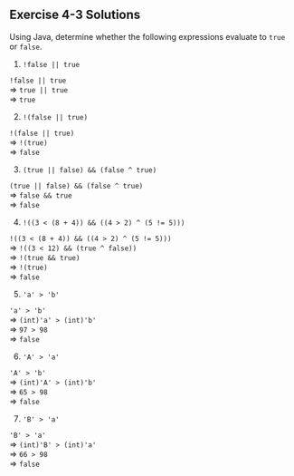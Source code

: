 ## Exercise 4-3 Solutions

Using Java, determine whether the following expressions evaluate to `true` or `false`.

1. `!false || true`

`!false || true`    
=> `true || true`     
=> `true`


2. `!(false || true)`

`!(false || true)`     
=> `!(true)`     
=> `false`


3. `(true || false) && (false ^ true)`

`(true || false) && (false ^ true)`    
=> `false && true`    
=> `false`

4. `!((3 < (8 + 4)) && ((4 > 2) ^ (5 != 5)))`

`!((3 < (8 + 4)) && ((4 > 2) ^ (5 != 5)))`    
=> `!((3 < 12) && (true ^ false))`    
=> `!(true && true)`    
=> `!(true)`    
=> `false`

5. `'a' > 'b'`

`'a' > 'b'`    
=> `(int)'a' > (int)'b'`    
=> `97 > 98`    
=> `false`

6. `'A' > 'a'`

`'A' > 'b'`    
=> `(int)'A' > (int)'b'`    
=> `65 > 98`    
=> `false`

7. `'B' > 'a'`

`'B' > 'a'`    
=> `(int)'B' > (int)'a'`    
=> `66 > 98`    
=> `false`
